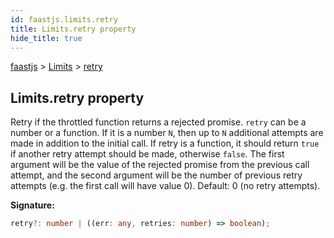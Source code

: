 ```yaml
---
id: faastjs.limits.retry
title: Limits.retry property
hide_title: true
---
```

[faastjs](./faastjs.md) &gt; [Limits](./faastjs.limits.md) &gt; [retry](./faastjs.limits.retry.md)

## Limits.retry property

Retry if the throttled function returns a rejected promise. `retry` can be a number or a function. If it is a number `N`<!-- -->, then up to `N` additional attempts are made in addition to the initial call. If retry is a function, it should return `true` if another retry attempt should be made, otherwise `false`<!-- -->. The first argument will be the value of the rejected promise from the previous call attempt, and the second argument will be the number of previous retry attempts (e.g. the first call will have value 0). Default: 0 (no retry attempts).

<b>Signature:</b>

```typescript
retry?: number | ((err: any, retries: number) => boolean);
```